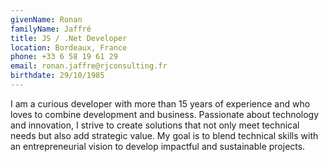 ```yaml
---
givenName: Ronan
familyName: Jaffré
title: JS / .Net Developer
location: Bordeaux, France
phone: +33 6 58 19 61 29
email: ronan.jaffre@rjconsulting.fr
birthdate: 29/10/1985
---
```


I am a curious developer with more than 15 years of experience and who loves to combine development and business. Passionate about technology and innovation, I strive to create solutions that not only meet technical needs but also add strategic value. My goal is to blend technical skills with an entrepreneurial vision to develop impactful and sustainable projects.
